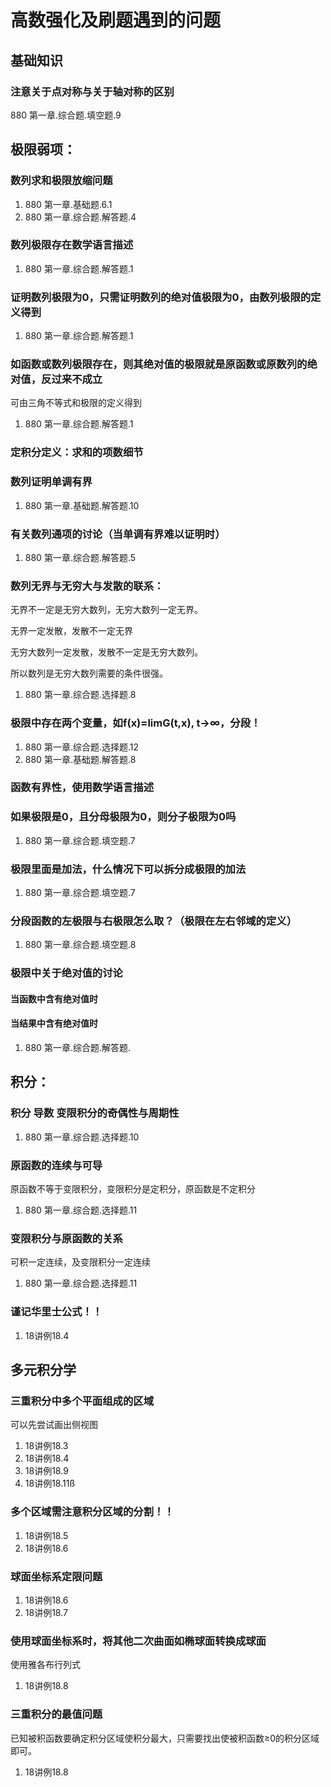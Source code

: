 # 高数强化及刷题遇到的问题

## 基础知识

### 注意关于点对称与关于轴对称的区别

880 第一章.综合题.填空题.9



## **极限弱项：**

### 数列求和极限放缩问题

1. 880 第一章.基础题.6.1
2. 880 第一章.综合题.解答题.4

### 数列极限存在数学语言描述

1. 880 第一章.综合题.解答题.1

### 证明数列极限为0，只需证明数列的绝对值极限为0，由数列极限的定义得到

1. 880 第一章.综合题.解答题.1

### 如函数或数列极限存在，则其绝对值的极限就是原函数或原数列的绝对值，反过来不成立

可由三角不等式和极限的定义得到

1. 880 第一章.综合题.解答题.1

### 定积分定义：求和的项数细节

### 数列证明单调有界

1. 880 第一章.基础题.解答题.10

### 有关数列通项的讨论（当单调有界难以证明时）

1. 880 第一章.综合题.解答题.5

### 数列无界与无穷大与发散的联系：

无界不一定是无穷大数列，无穷大数列一定无界。

无界一定发散，发散不一定无界

无穷大数列一定发散，发散不一定是无穷大数列。

所以数列是无穷大数列需要的条件很强。

1. 880 第一章.综合题.选择题.8



### 极限中存在两个变量，如f(x)=limG(t,x), t->∞，分段！

1. 880 第一章.综合题.选择题.12
2. 880 第一章.基础题.解答题.8



### **函数有界性，使用数学语言描述**



### 如果极限是0，且分母极限为0，则分子极限为0吗

1. 880 第一章.综合题.填空题.7

### 极限里面是加法，什么情况下可以拆分成极限的加法

1. 880 第一章.综合题.填空题.7

### 分段函数的左极限与右极限怎么取？（极限在左右邻域的定义）

1. 880 第一章.综合题.填空题.8

### 极限中关于绝对值的讨论

#### 当函数中含有绝对值时

#### 当结果中含有绝对值时

1. 880 第一章.综合题.解答题.





## **积分：**

### 积分 导数 变限积分的奇偶性与周期性

1. 880 第一章.综合题.选择题.10

### 原函数的连续与可导

原函数不等于变限积分，变限积分是定积分，原函数是不定积分

1. 880 第一章.综合题.选择题.11

### **变限积分与原函数的关系**

可积一定连续，及变限积分一定连续

1. 880 第一章.综合题.选择题.11

### 谨记华里士公式！！

1. 18讲例18.4

## 多元积分学

### 三重积分中多个平面组成的区域 

可以先尝试画出侧视图

1. 18讲例18.3
1. 18讲例18.4
1. 18讲例18.9
1. 18讲例18.11ß

### 多个区域需注意积分区域的分割！！

1. 18讲例18.5
2. 18讲例18.6

### 球面坐标系定限问题

1. 18讲例18.6
2. 18讲例18.7

### 使用球面坐标系时，将其他二次曲面如椭球面转换成球面

使用雅各布行列式

1. 18讲例18.8

### 三重积分的最值问题

已知被积函数要确定积分区域使积分最大，只需要找出使被积函数≥0的积分区域即可。

1. 18讲例18.8